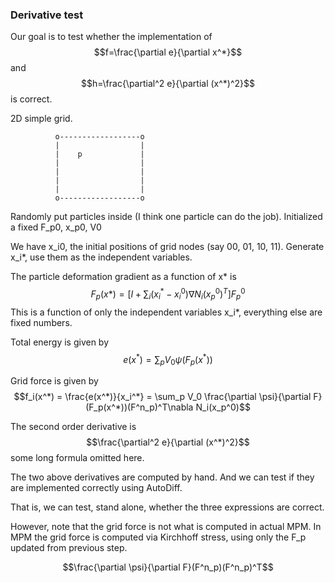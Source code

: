 ### Derivative test

Our goal is to test whether the implementation of 
$$f=\frac{\partial e}{\partial x^*}$$
and 
$$h=\frac{\partial^2 e}{\partial (x^*)^2}$$
is correct.

2D simple grid.

              o------------------o
              |                  |
              |    p             |
              |                  |
              |                  |
              |                  |
              |                  |
              o------------------o


Randomly put particles inside (I think one particle can do the job).
Initialized a fixed F_p0, x_p0, V0

We have x_i0, the initial positions of grid nodes (say 00, 01, 10, 11).
Generate x_i*, use them as the independent variables.

The particle deformation gradient as a function of x* is 
$$F_p(x*) = [I + \sum_i (x_i^*-x_i^0) \nabla N_i(x_p^0)^T]F^0_p$$
This is a function of only the independent variables x_i*, everything else are fixed numbers.

Total energy is given by 
$$e(x^*) = \sum_p V_0 \psi(F_p(x^*))$$

Grid force is given by 
$$f_i(x^*) = \frac{e(x^*)}{x_i^*} = \sum_p V_0 \frac{\partial \psi}{\partial F}(F_p(x^*))(F^n_p)^T\nabla N_i(x_p^0)$$

The second order derivative is 
$$\frac{\partial^2 e}{\partial (x^*)^2}$$ 
some long formula omitted here.

The two above derivatives are computed by hand. And we can test if they are implemented correctly using AutoDiff.


That is, we can test, stand alone, whether the three expressions are correct.

However, note that the grid force is not what is computed in actual MPM. In MPM the grid force is computed via Kirchhoff stress, using only the F_p updated from previous step.

$$\frac{\partial \psi}{\partial F}(F^n_p)(F^n_p)^T$$